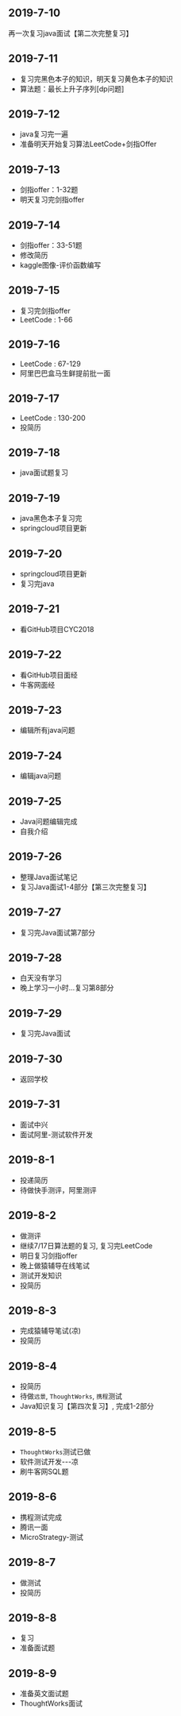 ## 2019-7-10
再一次复习java面试【第二次完整复习】

## 2019-7-11
- 复习完黑色本子的知识，明天复习黄色本子的知识
- 算法题：最长上升子序列[dp问题]

## 2019-7-12
- java复习完一遍
- 准备明天开始复习算法LeetCode+剑指Offer
   
## 2019-7-13
- 剑指offer：1-32题
- 明天复习完剑指offer

## 2019-7-14
- 剑指offer：33-51题
- 修改简历
- kaggle图像-评价函数编写

## 2019-7-15
- 复习完剑指offer
- LeetCode : 1-66

## 2019-7-16
- LeetCode : 67-129
- 阿里巴巴盒马生鲜提前批一面

## 2019-7-17
- LeetCode : 130-200
- 投简历

## 2019-7-18
- java面试题复习

## 2019-7-19
- java黑色本子复习完
- springcloud项目更新

## 2019-7-20
- springcloud项目更新
- 复习完java

## 2019-7-21
- 看GitHub项目CYC2018

## 2019-7-22
- 看GitHub项目面经
- 牛客网面经

## 2019-7-23
- 编辑所有java问题

## 2019-7-24
- 编辑java问题

## 2019-7-25
- Java问题编辑完成
- 自我介绍

## 2019-7-26
- 整理Java面试笔记
- 复习Java面试1-4部分【第三次完整复习】

## 2019-7-27
- 复习完Java面试第7部分

## 2019-7-28
- 白天没有学习
- 晚上学习一小时...复习第8部分

## 2019-7-29
- 复习完Java面试

## 2019-7-30
- 返回学校

## 2019-7-31
- 面试中兴
- 面试阿里-测试软件开发

## 2019-8-1
- 投递简历
- 待做快手测评，阿里测评

## 2019-8-2
- 做测评
- 继续7/17日算法题的复习, 复习完LeetCode
- 明日复习剑指offer
- 晚上做猿辅导在线笔试
- 测试开发知识
- 投简历

## 2019-8-3
- 完成猿辅导笔试(凉)
- 投简历

## 2019-8-4
- 投简历
- 待做`远景`, `ThoughtWorks`, `携程`测试
- Java知识复习【第四次复习】, 完成1-2部分

## 2019-8-5
- `ThoughtWorks`测试已做
- 软件测试开发---凉
- 刷牛客网SQL题

## 2019-8-6
- 携程测试完成
- 腾讯一面
- MicroStrategy-测试

## 2019-8-7
- 做测试
- 投简历

## 2019-8-8
- 复习
- 准备面试题

## 2019-8-9
- 准备英文面试题
- ThoughtWorks面试